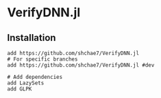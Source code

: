 # VerifyDNN.jl
Installation
------------
```
add https://github.com/shchae7/VerifyDNN.jl
# For specific branches
add https://github.com/shchae7/VerifyDNN.jl #dev

# Add dependencies
add LazySets
add GLPK
```